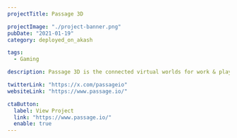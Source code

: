 ```yaml
---
projectTitle: Passage 3D

projectImage: "./project-banner.png"
pubDate: "2021-01-19"
category: deployed_on_akash

tags:
  - Gaming

description: Passage 3D is the connected virtual worlds for work & play. <br/> <br/>

twitterLink: "https://x.com/passageio"
websiteLink: "https://www.passage.io/"

ctaButton:
  label: View Project
  link: "https://www.passage.io/"
  enable: true
---
```

